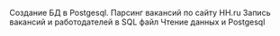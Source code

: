 Создание БД в Postgesql. Парсинг вакансий по сайту НН.ru Запись вакансий и работодателей в SQL файл Чтение данных и Postgesql